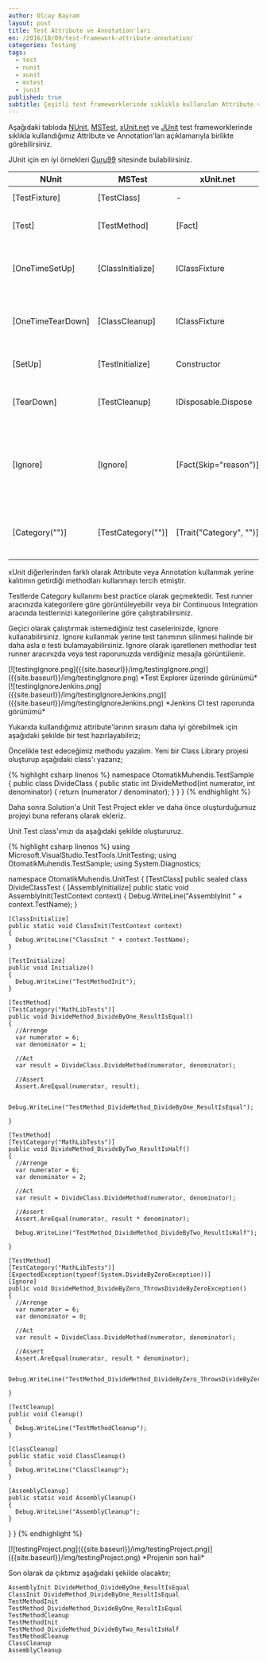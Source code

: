 ```yaml
---
author: Olcay Bayram
layout: post
title: Test Attribute ve Annotation'ları
en: /2016/10/09/test-framework-attribute-annotation/
categories: Testing
tags:
  - test
  - nunit
  - xunit
  - mstest
  - junit
published: true
subtitle: Çeşitli test frameworklerinde sıklıkla kullanılan Attribute ve Annotation'lar
---
```

Aşağıdaki tabloda [NUnit](https://github.com/nunit/docs/wiki/Attributes), [MSTest](https://msdn.microsoft.com/en-us/library/microsoft.visualstudio.testtools.unittesting.classinitializeattribute.aspx), [xUnit.net](https://xunit.github.io/) ve [JUnit](http://junit.org) test frameworklerinde sıklıkla kullandığımız Attribute ve Annotation'ları açıklamarıyla birlikte görebilirsiniz.

JUnit için en iyi örnekleri [Guru99](https://www.guru99.com/junit-annotations-api.html) sitesinde bulabilirsiniz.

|NUnit|MSTest|xUnit.net|JUnit|Açıklama|
|---|---|---|---|---|
|[TestFixture]|[TestClass]|-|-|Class'ın test içerdiğini belirtir.|
|[Test]|[TestMethod]|[Fact]|@Test|Method'un test case'i olduğunu belirtir.|
|[OneTimeSetUp]|[ClassInitialize]|IClassFixture<T>|@BeforeClass|Testler başlamadan önce tek sefer çalışacak method.|
|[OneTimeTearDown]|[ClassCleanup]|IClassFixture<T>|@AfterClass|Testler tamamlandıktan sonra tek sefer çalışacak method.|
|[SetUp]|[TestInitialize]|Constructor|@Before|Her testten önce çalışacak methoddur.|
|[TearDown]|[TestCleanup]|IDisposable.Dispose|@After|Her test tamamlandıktan sonra çalışacak methoddur.|
|[Ignore]|[Ignore]|[Fact(Skip="reason")]|@Ignore|Test case olmasına rağmen çalıştırılmasını istemediğimiz methodları bununla işaretleyebiliriz.|
|[Category("")]|[TestCategory("")]|[Trait("Category", "")]|@Category(*.class)|Testleri kategoriler halinde sınıflandırmamızı sağlar.|

<!--more-->

xUnit diğerlerinden farklı olarak Attribute veya Annotation kullanmak yerine kalıtımın getirdiği methodları kullanmayı tercih etmiştir.

Testlerde Category kullanımı best practice olarak geçmektedir. Test runner aracınızda kategorilere göre görüntüleyebilir veya bir Continuous Integration aracında testlerinizi kategorilerine göre çalıştırabilirsiniz.

Geçici olarak çalıştırmak istemediğiniz test caselerinizde, Ignore kullanabilirsiniz. Ignore kullanmak yerine test tanımının silinmesi halinde bir daha asla o testi bulamayabilirsiniz. Ignore olarak işaretlenen methodlar test runner aracınızda veya test raporunuzda verdiğiniz mesajla görüntülenir.

<span class="responsiveImg">
[![testingIgnore.png]({{site.baseurl}}/img/testingIgnore.png)]({{site.baseurl}}/img/testingIgnore.png)
</span>
*Test Explorer üzerinde görünümü*

<span class="responsiveImg">
[![testingIgnoreJenkins.png]({{site.baseurl}}/img/testingIgnoreJenkins.png)]({{site.baseurl}}/img/testingIgnoreJenkins.png)
</span>
*Jenkins CI test raporunda görünümü*

Yukarıda kullandığımız attribute'larının sırasını daha iyi görebilmek için aşağıdaki şekilde bir test hazırlayabiliriz;

Öncelikle test edeceğimiz methodu yazalım. Yeni bir Class Library projesi oluşturup aşağıdaki class'ı yazarız;

{% highlight csharp linenos %}
namespace OtomatikMuhendis.TestSample
{
  public class DivideClass
  {
    public static int DivideMethod(int numerator, int denominator)
    {
      return (numerator / denominator);
    }
  }
}
{% endhighlight %}

Daha sonra Solution'a Unit Test Project ekler ve daha önce oluşturduğumuz projeyi buna referans olarak ekleriz.

Unit Test class'ımızı da aşağıdaki şekilde oluştururuz.

{% highlight csharp linenos %}
using Microsoft.VisualStudio.TestTools.UnitTesting;
using OtomatikMuhendis.TestSample;
using System.Diagnostics;

namespace OtomatikMuhendis.UnitTest
{
  [TestClass]
  public sealed class DivideClassTest
  {
    [AssemblyInitialize]
    public static void AssemblyInit(TestContext context)
    {
      Debug.WriteLine("AssemblyInit " + context.TestName);
    }

    [ClassInitialize]
    public static void ClassInit(TestContext context)
    {
      Debug.WriteLine("ClassInit " + context.TestName);
    }

    [TestInitialize]
    public void Initialize()
    {
      Debug.WriteLine("TestMethodInit");
    }

    [TestMethod]
    [TestCategory("MathLibTests")]
    public void DivideMethod_DivideByOne_ResultIsEqual()
    {
      //Arrenge
      var numerator = 6;
      var denominator = 1;

      //Act
      var result = DivideClass.DivideMethod(numerator, denominator);

      //Assert
      Assert.AreEqual(numerator, result);

      Debug.WriteLine("TestMethod_DivideMethod_DivideByOne_ResultIsEqual");

    }

    [TestMethod]
    [TestCategory("MathLibTests")]
    public void DivideMethod_DivideByTwo_ResultIsHalf()
    {
      //Arrenge
      var numerator = 6;
      var denominator = 2;

      //Act
      var result = DivideClass.DivideMethod(numerator, denominator);

      //Assert
      Assert.AreEqual(numerator, result * denominator);

      Debug.WriteLine("TestMethod_DivideMethod_DivideByTwo_ResultIsHalf");

    }

    [TestMethod]
    [TestCategory("MathLibTests")]
    [ExpectedException(typeof(System.DivideByZeroException))]
    [Ignore]
    public void DivideMethod_DivideByZero_ThrowsDivideByZeroException()
    {
      //Arrenge
      var numerator = 6;
      var denominator = 0;

      //Act
      var result = DivideClass.DivideMethod(numerator, denominator);

      //Assert
      Assert.AreEqual(numerator, result * denominator);

      Debug.WriteLine("TestMethod_DivideMethod_DivideByZero_ThrowsDivideByZeroException");

    }

    [TestCleanup]
    public void Cleanup()
    {
      Debug.WriteLine("TestMethodCleanup");
    }

    [ClassCleanup]
    public static void ClassCleanup()
    {
      Debug.WriteLine("ClassCleanup");
    }

    [AssemblyCleanup]
    public static void AssemblyCleanup()
    {
      Debug.WriteLine("AssemblyCleanup");
    }
  }
}
{% endhighlight %}

<span class="responsiveImg">
[![testingProject.png]({{site.baseurl}}/img/testingProject.png)]({{site.baseurl}}/img/testingProject.png)
</span>
*Projenin son hali*

Son olarak da çıktımız aşağıdaki şekilde olacaktır;

    AssemblyInit DivideMethod_DivideByOne_ResultIsEqual
    ClassInit DivideMethod_DivideByOne_ResultIsEqual
    TestMethodInit
    TestMethod_DivideMethod_DivideByOne_ResultIsEqual
    TestMethodCleanup
    TestMethodInit
    TestMethod_DivideMethod_DivideByTwo_ResultIsHalf
    TestMethodCleanup
    ClassCleanup
    AssemblyCleanup
